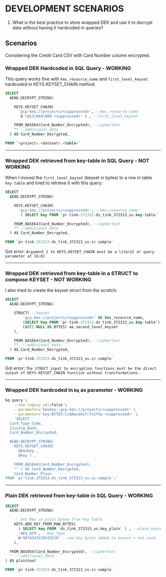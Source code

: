 # DEVELOPMENT SCENARIOS

1. What is the best practice to store wrapped DEK and use it to decrypt data without having it hardcoded in queries?

## Scenarios

Considering the Credit Card CSV with Card Number column encrypted.

### Wrapped DEK Hardcoded in SQL Query - WORKING

This query works fine with `kms_resource_name` and `first_level_keyset` hardcoded in KEYS.KEYSET_CHAIN method.

```sql
SELECT
  AEAD.DECRYPT_STRING(

    KEYS.KEYSET_CHAIN(
      'gcp-kms://projects/<suppressed>', --kms_resource_name
       b'\012\044\000 <suppressed>' ) , --first_level_keyset

    FROM_BASE64(Card_Number_Encrypted), --ciphertext
    "" --additional_data
  ) AS Card_Number_Decrypted,

FROM `<project>.<dataset>.<table>`
```

---

### Wrapped DEK retrieved from key-table in SQL Query - NOT WORKING

When I moved the `first_level_keyset` (keyset in bytes) to a row in table `key-table` and tried to retrieve it with this query:

```sql
SELECT
  AEAD.DECRYPT_STRING(

    KEYS.KEYSET_CHAIN(
      'gcp-kms://projects/<suppressed>', --kms_resource_name
       ( SELECT key FROM `pr-tink-372313.ds_tink_372313_us.key-table` ) ) , --first_level_keyset

    FROM_BASE64(Card_Number_Encrypted), --ciphertext
    "" --additional_data
  ) AS Card_Number_Decrypted,

FROM `pr-tink-372313.ds_tink_372313_us.cc-sample`
```

Got error: `Argument 2 to KEYS.KEYSET_CHAIN must be a literal or query parameter at [6:8]`

---

### Wrapped DEK retrieved from key-table in a STRUCT to compose KEYSET - NOT WORKING

I also tried to create the keyset struct from the scratch:

```sql
SELECT
  AEAD.DECRYPT_STRING(

    STRUCT( --keyset
        'gcp-kms://projects/<suppressed>' AS kms_resource_name,
        (SELECT key FROM `pr-tink-372313.ds_tink_372313_us.key-table`) AS first_level_keyset,
        CAST( NULL AS BYTES) as second_level_keyset
    ),

    FROM_BASE64(Card_Number_Encrypted), --ciphertext
    ""  --additional_data
  ) AS Card_Number_Decrypted,

FROM `pr-tink-372313.ds_tink_372313_us.cc-sample`
```

Got error: `The STRUCT input to encryption functions must be the direct output of KEYS.KEYSET_CHAIN function without transformations.`

---

### Wrapped DEK hardcoded in `bq` as parameter - WORKING

```bash
bq query \
    --use_legacy_sql=false \
    --parameter='kmskey::gcp-kms://projects/<suppressed>' \
    --parameter='key:BYTES:CiQAocmXuTr7x1YVw <suppressed>' \
    'SELECT
  Card_Type_Code,
  Issuing_Bank,
  Card_Number_Encrypted,

  AEAD.DECRYPT_STRING(
    KEYS.KEYSET_CHAIN(
      @kmskey ,
      @key ) ,

    FROM_BASE64(Card_Number_Encrypted),
    "" ) AS Card_Number_Decrypted,
    Card_Number_Plain
FROM `pr-tink-372313.ds_tink_372313_us.cc-sample`;'
```

---

### Plain DEK retrieved from key-table in SQL Query - WORKING

```sql
SELECT
  AEAD.DECRYPT_STRING(

    -- Get Key in plain bytes from Key Table
    KEYS.ADD_KEY_FROM_RAW_BYTES(
      ( SELECT key FROM `ds_tink_372313_us.key_plain` ) , --plain_keyset
      'AES_GCM', --key_type
      b'9876543210543210' --raw_key_bytes added to keyset > not used
    ),

  FROM_BASE64(Card_Number_Encrypted), --ciphertext
  '' --additional_data
) AS plaintext

FROM `pr-tink-372313.ds_tink_372313_us.cc-sample`
```
